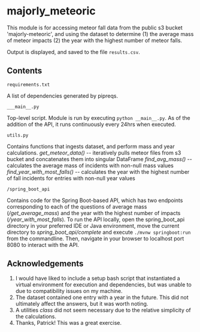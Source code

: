 # majorly_meteoric
This module is for accessing meteor fall data from the public s3 bucket 'majorly-meteoric', and using the dataset to determine
  (1) the average mass of meteor impacts
  (2) the year with the highest number of meteor falls.

Output is displayed, and saved to the file ```results.csv```.

## Contents

```
requirements.txt
```
 A list of dependencies generated by pipreqs.

```
___main__.py
```
Top-level script. Module is run by executing ```python __main__.py```. As of the addition of the API, it runs continuously every 24hrs
when executed. 

```
utils.py
```
Contains functions that ingests dataset, and perform mass and year calculations.
  _get_meteor_data()_ -- iteratively pulls meteor files from s3 bucket and concatenates them into singular DataFrame
  _find_avg_mass()_ -- calculates the average mass of incidents with non-null mass values
  _find_year_with_most_falls()_ -- calculates the year with the highest number of fall incidents for entries with non-null year values


```
/spring_boot_api
```
Contains code for the Spring Boot-based API, which has two endpoints corresponding to each of the questions of
average mass (_/get_average_mass_) and the year with the highest number of impacts (_/year_with_most_falls_). To run the API
locally, open the spring_boot_api directory in your preferred IDE or Java environment, move the current directory
to _spring_boot_api/complete_ and execute `./mvnw springboot:run` from the commandline. Then, navigate in your browser to
localhost port 8080 to interact with the API. 

## Acknowledgements

1. I would have liked to include a setup bash script that instantiated a virtual environment for execution and dependencies, but was unable to due to compatibility issues on my machine.
2. The dataset contained one entry with a year in the future. This did not ultimately affect the answers, but it was worth noting.
3. A utilities _class_ did not seem necessary due to the relative simplicity of the calculations.
4. Thanks, Patrick! This was a great exercise.

